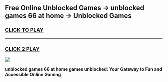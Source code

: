 
## Free Online Unblocked Games → unblocked games 66 at home → Unblocked Games
<h3>
<a href="https://premium.freeplayer.one?title=unblocked_games_66_at_home&ref=21F">CLICK TO PLAY</a></h3>
<hr>

<h3>
<a href="https://premium.freeplayer.one?title=unblocked_games_66_at_home&ref=21F">CLICK 2 PLAY</a>
  
</h3>

<a href="https://premium.freeplayer.one?title=unblocked_games_66_at_home&ref=21F/"><img src="https://clearcache.store/games.png"></a>


**unblocked games 66 at home games unblocked: Your Gateway to Fun and Accessible Online Gaming**
